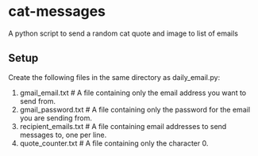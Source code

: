 # cat-messages
A python script to send a random cat quote and image to list of emails

## Setup
Create the following files in the same directory as daily_email.py:
1. gmail_email.txt  # A file containing only the email address you want to send from.
2. gmail_password.txt  # A file containing only the password for the email you are sending from.
3. recipient_emails.txt  # A file containing email addresses to send messages to, one per line.
4. quote_counter.txt  # A file containing only the character 0.
